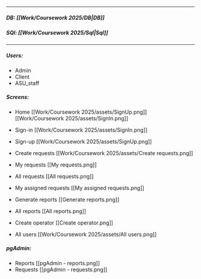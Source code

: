 
___
##### DB: [[Work/Coursework 2025/DB|DB]]
##### SQl: [[Work/Coursework 2025/Sql|Sql]]
___
##### Users:
- Admin
- Client
- ASU_staff

##### Screens:
- Home [[Work/Coursework 2025/assets/SignUp.png]] [[Work/Coursework 2025/assets/SignIn.png]]
- Sign-in [[Work/Coursework 2025/assets/SignIn.png]]
- Sign-up [[Work/Coursework 2025/assets/SignUp.png]]

- Create requests [[Work/Coursework 2025/assets/Create requests.png]]
- My requests [[My requests.png]]
- All requests [[All requests.png]]
- My assigned requests [[My assigned requests.png]]
- Generate reports [[Generate reports.png]]
- All reports [[All reports.png]]
- Create operator [[Create operator.png]]
- All users [[Work/Coursework 2025/assets/All users.png]]

##### pgAdmin:
- Reports [[pgAdmin - reports.png]]
- Requests [[pgAdmin - requests.png]]
